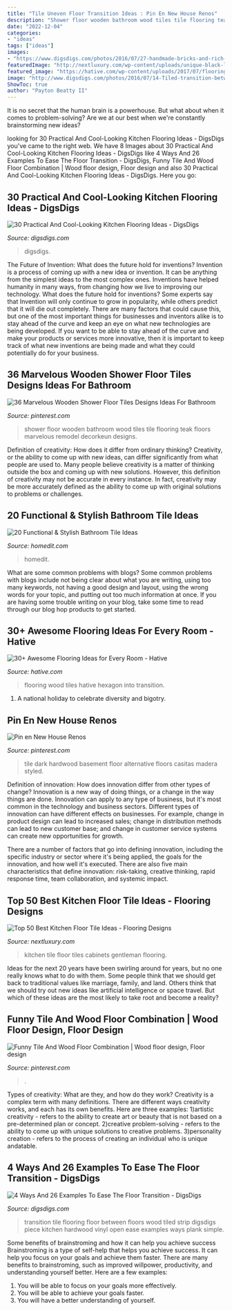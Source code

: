 ```yaml
---
title: "Tile Uneven Floor Transition Ideas : Pin En New House Renos"
description: "Shower floor wooden bathroom wood tiles tile flooring teak floors marvelous remodel decorkeun designs"
date: "2022-12-04"
categories:
- "ideas"
tags: ["ideas"]
images:
- "https://www.digsdigs.com/photos/2016/07/27-handmade-bricks-and-rich-colored-wood.jpg"
featuredImage: "http://nextluxury.com/wp-content/uploads/unique-black-large-format-kitchen-tile-floor.jpg"
featured_image: "https://hative.com/wp-content/uploads/2017/07/flooring-ideas/18-flooring-ideas-tutorials.jpg"
image: "http://www.digsdigs.com/photos/2016/07/14-Tiled-transition-between-the-floors.jpg"
ShowToc: true
author: "Payton Beatty II"
---
```



It is no secret that the human brain is a powerhouse. But what about when it comes to problem-solving? Are we at our best when we're constantly brainstorming new ideas?

	

		
looking for 30 Practical And Cool-Looking Kitchen Flooring Ideas - DigsDigs you've came to the right web. We have 8 Images about 30 Practical And Cool-Looking Kitchen Flooring Ideas - DigsDigs like 4 Ways And 26 Examples To Ease The Floor Transition - DigsDigs, Funny Tile And Wood Floor Combination | Wood floor design, Floor design and also 30 Practical And Cool-Looking Kitchen Flooring Ideas - DigsDigs. Here you go:
		
    
## 30 Practical And Cool-Looking Kitchen Flooring Ideas - DigsDigs

<img loading=lazy src="https://www.digsdigs.com/photos/2016/07/27-handmade-bricks-and-rich-colored-wood.jpg" onerror="this.onerror=null;this.src='https://tse1.mm.bing.net/th?id=OIP.U7hMXnOhgBmyAg1I75l6RwHaJ4&amp;pid=15.1';" alt="30 Practical And Cool-Looking Kitchen Flooring Ideas - DigsDigs">

_Source: digsdigs.com_

>digsdigs. 

	

The Future of Invention: What does the future hold for inventions?
Invention is a process of coming up with a new idea or invention. It can be anything from the simplest ideas to the most complex ones. Inventions have helped humanity in many ways, from changing how we live to improving our technology. What does the future hold for inventions? Some experts say that Invention will only continue to grow in popularity, while others predict that it will die out completely. There are many factors that could cause this, but one of the most important things for businesses and inventors alike is to stay ahead of the curve and keep an eye on what new technologies are being developed. If you want to be able to stay ahead of the curve and make your products or services more innovative, then it is important to keep track of what new inventions are being made and what they could potentially do for your business.

    
## 36 Marvelous Wooden Shower Floor Tiles Designs Ideas For Bathroom

<img loading=lazy src="https://i.pinimg.com/originals/74/66/50/746650846705e39ea3b3c7d84ed9382a.jpg" onerror="this.onerror=null;this.src='https://tse1.mm.bing.net/th?id=OIP.0qtNhhqW0VSXwQ3bHCgn6wHaJ3&amp;pid=15.1';" alt="36 Marvelous Wooden Shower Floor Tiles Designs Ideas For Bathroom">

_Source: pinterest.com_

>shower floor wooden bathroom wood tiles tile flooring teak floors marvelous remodel decorkeun designs. 

	

Definition of creativity: How does it differ from ordinary thinking?
Creativity, or the ability to come up with new ideas, can differ significantly from what people are used to. Many people believe creativity is a matter of thinking outside the box and coming up with new solutions. However, this definition of creativity may not be accurate in every instance. In fact, creativity may be more accurately defined as the ability to come up with original solutions to problems or challenges.

    
## 20 Functional &amp; Stylish Bathroom Tile Ideas

<img loading=lazy src="https://cdn.homedit.com/wp-content/uploads/2015/04/blue-and-white-bathroom-tiles.jpg" onerror="this.onerror=null;this.src='https://tse3.mm.bing.net/th?id=OIP.HEH-yCDi1J-45hlkbcnoXwHaLE&amp;pid=15.1';" alt="20 Functional &amp; Stylish Bathroom Tile Ideas">

_Source: homedit.com_

>homedit. 

	

What are some common problems with blogs?
Some common problems with blogs include not being clear about what you are writing, using too many keywords, not having a good design and layout, using the wrong words for your topic, and putting out too much information at once. If you are having some trouble writing on your blog, take some time to read through our blog hop products to get started.

    
## 30+ Awesome Flooring Ideas For Every Room - Hative

<img loading=lazy src="https://hative.com/wp-content/uploads/2017/07/flooring-ideas/18-flooring-ideas-tutorials.jpg" onerror="this.onerror=null;this.src='https://tse2.mm.bing.net/th?id=OIP.cpqUoLxL_QE9Z7r14_stmwHaOg&amp;pid=15.1';" alt="30+ Awesome Flooring Ideas for Every Room - Hative">

_Source: hative.com_

>flooring wood tiles hative hexagon into transition. 

	

1. A national holiday to celebrate diversity and bigotry.

    
## Pin En New House Renos

<img loading=lazy src="https://i.pinimg.com/736x/6b/8b/68/6b8b68f719ad49ec48ec4ff6f4404b29--hardwood-tile-dark-hardwood.jpg" onerror="this.onerror=null;this.src='https://tse4.mm.bing.net/th?id=OIP.oUVqv-rkJcoZed92T019WgHaJ3&amp;pid=15.1';" alt="Pin en New House Renos">

_Source: pinterest.com_

>tile dark hardwood basement floor alternative floors casitas madera styled. 

	

Definition of innovation: How does innovation differ from other types of change?
Innovation is a new way of doing things, or a change in the way things are done. Innovation can apply to any type of business, but it's most common in the technology and business sectors.
Different types of innovation can have different effects on businesses. For example, change in product design can lead to increased sales; change in distribution methods can lead to new customer base; and change in customer service systems can create new opportunities for growth.

There are a number of factors that go into defining innovation, including the specific industry or sector where it's being applied, the goals for the innovation, and how well it's executed. There are also five main characteristics that define innovation: risk-taking, creative thinking, rapid response time, team collaboration, and systemic impact.

    
## Top 50 Best Kitchen Floor Tile Ideas - Flooring Designs

<img loading=lazy src="http://nextluxury.com/wp-content/uploads/unique-black-large-format-kitchen-tile-floor.jpg" onerror="this.onerror=null;this.src='https://tse1.mm.bing.net/th?id=OIP.FiN4U--sAVvxvxyl_9U2nwHaGS&amp;pid=15.1';" alt="Top 50 Best Kitchen Floor Tile Ideas - Flooring Designs">

_Source: nextluxury.com_

>kitchen tile floor tiles cabinets gentleman flooring. 

	

Ideas for the next 20 years have been swirling around for years, but no one really knows what to do with them. Some people think that we should get back to traditional values like marriage, family, and land. Others think that we should try out new ideas like artificial intelligence or space travel. But which of these ideas are the most likely to take root and become a reality?

    
## Funny Tile And Wood Floor Combination | Wood Floor Design, Floor Design

<img loading=lazy src="https://i.pinimg.com/736x/49/f2/a1/49f2a185fd8dfd03806ea25560ebb040.jpg" onerror="this.onerror=null;this.src='https://tse4.mm.bing.net/th?id=OIP._4nVW7kqpD9TJu1XGpObxAHaFa&amp;pid=15.1';" alt="Funny Tile And Wood Floor Combination | Wood floor design, Floor design">

_Source: pinterest.com_

>. 

	

Types of creativity: What are they, and how do they work?
Creativity is a complex term with many definitions. There are different ways creativity works, and each has its own benefits. Here are three examples:
1)artistic creativity - refers to the ability to create art or beauty that is not based on a pre-determined plan or concept.
2)creative problem-solving - refers to the ability to come up with unique solutions to creative problems.
3)personality creation - refers to the process of creating an individual who is unique andatable.

    
## 4 Ways And 26 Examples To Ease The Floor Transition - DigsDigs

<img loading=lazy src="http://www.digsdigs.com/photos/2016/07/14-Tiled-transition-between-the-floors.jpg" onerror="this.onerror=null;this.src='https://tse2.mm.bing.net/th?id=OIP.toOWmB6_o26xESlamncRfQHaJ4&amp;pid=15.1';" alt="4 Ways And 26 Examples To Ease The Floor Transition - DigsDigs">

_Source: digsdigs.com_

>transition tile flooring floor between floors wood tiled strip digsdigs piece kitchen hardwood vinyl open ease examples ways plank simple. 

	

Some benefits of brainstroming and how it can help you achieve success
Brainstroming is a type of self-help that helps you achieve success. It can help you focus on your goals and achieve them faster. There are many benefits to brainstroming, such as improved willpower, productivity, and understanding yourself better. Here are a few examples: 
1) You will be able to focus on your goals more effectively.
2) You will be able to achieve your goals faster.
3) You will have a better understanding of yourself.


